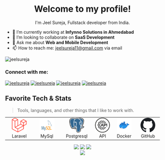 <h1 align="center">Welcome to my profile!</h1>
<p align="center">I'm Jeel Sureja, Fullstack developer from India.</p>

- 🔭 I’m currently working at **Infynno Solutions in Ahmedabad**
- 👯 I’m looking to collaborate on **SaaS Development**
- 💬 Ask me about **Web and Mobile Development**
- 📫 How to reach me: [jeelsureja11@gmail.com](mailto:jeelsureja11@gmail.com) via email

<p align="left"> <img src="https://komarev.com/ghpvc/?username=jeelsureja" alt="jeelsureja" /> </p>

<h3 align="left">Connect with me:</h3>
<p align="left">
<a href="https://www.linkedin.com/in/jeel-sureja-b53259177" target="_blank"><img align="center" src="https://raw.githubusercontent.com/rahuldkjain/github-profile-readme-generator/master/src/images/icons/Social/linked-in-alt.svg" alt="jeelsureja" height="30" width="40" /></a>
<a href="https://stackoverflow.com/users/8186764/jeel-sureja" target="_blank"><img align="center" src="https://raw.githubusercontent.com/rahuldkjain/github-profile-readme-generator/master/src/images/icons/Social/stack-overflow.svg" alt="jeelsureja" height="30" width="40" /></a>
<a href="#" target="blank"><img align="center" src="https://raw.githubusercontent.com/rahuldkjain/github-profile-readme-generator/master/src/images/icons/Social/instagram.svg" alt="jeelsureja" height="30" width="40" /></a>
<a href="#" target="blank"><img align="center" src="https://raw.githubusercontent.com/rahuldkjain/github-profile-readme-generator/master/src/images/icons/Social/youtube.svg" alt="jeelsureja" height="30" width="40" /></a>
</p>
<h2 align="left" id="jeelsureja-tech">Favorite Tech & Stats</h2>

> Tools, languages, and other things that I like to work with.

<table>
  <tr>
    <td align="center" width="134">
      <a href="#jeelsureja-tech">
        <img src="./images/laravel.png" width="48" height="48" alt="Laravel" />
      </a>
      <br>Laravel
    </td>
<!--     <td align="center" width="134">
      <a href="#jeelsureja-tech">
        <img src="./images/node.svg" width="48" height="48" alt="Node.js" />
      </a>
      <br>Node.js
    </td>
    <td align="center" width="134">
      <a href="#jeelsureja-tech">
        <img src="./images/react.png" width="48" height="48" alt="Reactjs" />
      </a>
      <br>Reactjs
    </td>
    <td align="center" width="134">
      <a href="#jeelsureja-tech">
        <img src="./images/typescript.png" width="48" height="48" alt="Typescript" />
      </a>
      <br>TypeScript
    </td> -->
    <td align="center" width="134">
      <a href="#jeelsureja-tech">
        <img src="./images/mysql.svg" width="48" height="48" alt="MySql" />
      </a>
      <br>MySql
    </td>
    <td align="center" width="134">
      <a href="#jeelsureja-tech">
        <img src="./images/postgresql.png" width="48" height="48" alt="Postgresql" />
      </a>
      <br>Postgresql
    </td>
      <td align="center" width="96">
      <a href="#jeelsureja-tech">
        <img src="./images/api.png" width="48" height="48" alt="API" />
      </a>
      <br>API
    </td>
   <td align="center" width="96">
      <a href="#jeelsureja-tech">
        <img src="./images/docker.png" width="48" height="48" alt="Docker" />
      </a>
      <br>Docker
    </td>
    <td align="center" width="96">
      <a href="#jeelsureja-tech">
        <img src="./images/github.png" width="48" height="48" alt="GitHub" />
      </a>
      <br>GitHub
    </td>
  </tr>
<!--   <tr> -->
<!--     <td align="center" width="96">
      <a href="#jeelsureja-tech">
        <img src="./images/aws.png" width="48" height="48" alt="AWS" />
      </a>
      <br>AWS
    </td>
    <td align="center" width="96">
      <a href="#jeelsureja-tech">
        <img src="./images/GraphQL.png" width="48" height="48" alt="Graphql" />
      </a>
      <br>Graphql
    </td>
    <td align="center" width="96">
      <a href="#jeelsureja-tech">
        <img src="./images/saas.png" width="48" height="48" alt="SaaS" />
      </a>
      <br>SaaS
    </td> -->
<!--   </tr> -->
</table>

<p align="center">
  <img height="50%" width="auto" src ="https://github-readme-stats.vercel.app/api?username=jeelsureja&show_icons=true&count_private=true&theme=darcula&hide_border=true&hide=issues,contribs&bg_color=00000000">
  <img height="50%" width="auto" src ="https://github-readme-stats.vercel.app/api/top-langs/?username=jeelsureja&layout=compact&hide_border=true&theme=darcula&bg_color=00000000&langs_count=6&hide=jupyter%20notebook,tex,css,php">
  <img src ="https://github-readme-streak-stats.herokuapp.com?user=jeelsureja&theme=darcula&hide_border=true&background=FFFFFF00">
  <br>
  <img src ="https://github-profile-trophy.vercel.app/?username=jeelsureja&theme=juicyfresh&no-frame=true&row=1&&margin-w=20&no-bg=true">
</p>
